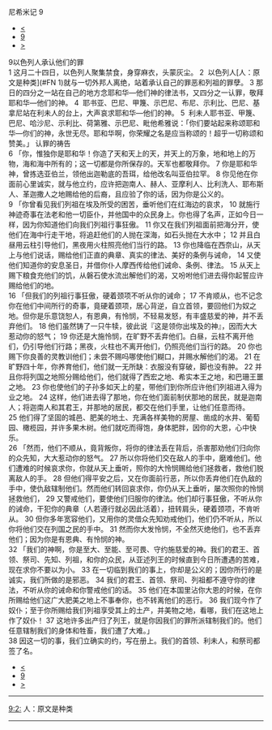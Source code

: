 ﻿





 尼希米记 9




* [<](bible/NEH08.md)
* [9](bible/NEH.md)
* [>](bible/NEH10.md)



 
9以色列人承认他们的罪  
1 这月二十四日，以色列人聚集禁食，身穿麻衣，头蒙灰尘。 
2  以色列人[人：原文是种类](#FN
1)就与一切外邦人离绝，站着承认自己的罪恶和列祖的罪孽。 
3 那日的四分之一站在自己的地方念耶和华—他们神的律法书，又四分之一认罪，敬拜耶和华—他们的神。 
4  耶书亚、巴尼、甲篾、示巴尼、布尼、示利比、巴尼、基拿尼站在利未人的台上，大声哀求耶和华—他们的神。 
5  利未人耶书亚、甲篾、巴尼、哈沙尼、示利比、荷第雅、示巴尼、毗他希雅说：「你们要站起来称颂耶和华—你们的神，永世无尽。耶和华啊，你荣耀之名是应当称颂的！超乎一切称颂和赞美。」 认罪的祷告  
6 「你，惟独你是耶和华！你造了天和天上的天，并天上的万象，地和地上的万物，海和海中所有的；这一切都是你所保存的。天军也都敬拜你。 
7 你是耶和华神，曾拣选亚伯兰，领他出迦勒底的吾珥，给他改名叫亚伯拉罕。 
8 你见他在你面前心里诚实，就与他立约，应许把迦南人、赫人、亚摩利人、比利洗人、耶布斯人、革迦撒人之地赐给他的后裔，且应验了你的话，因为你是公义的。  
9 「你曾看见我们列祖在埃及所受的困苦，垂听他们在红海边的哀求， 
10 就施行神迹奇事在法老和他一切臣仆，并他国中的众民身上。你也得了名声，正如今日一样，因为你知道他们向我们列祖行事狂傲。 
11 你又在我们列祖面前把海分开，使他们在海中行走干地，将追赶他们的人抛在深海，如石头抛在大水中； 
12 并且白昼用云柱引导他们，黑夜用火柱照亮他们当行的路。 
13 你也降临在西奈山，从天上与他们说话，赐给他们正直的典章、真实的律法、美好的条例与诫命， 
14 又使他们知道你的安息圣日，并借你仆人摩西传给他们诫命、条例、律法。 
15 从天上赐下粮食充他们的饥，从磐石使水流出解他们的渴，又吩咐他们进去得你起誓应许赐给他们的地。  
16 「但我们的列祖行事狂傲，硬着颈项不听从你的诫命； 
17 不肯顺从，也不记念你在他们中间所行的奇事，竟硬着颈项，居心背逆，自立首领，要回他们为奴之地。但你是乐意饶恕人，有恩典，有怜悯，不轻易发怒，有丰盛慈爱的神，并不丢弃他们。 
18 他们虽然铸了一只牛犊，彼此说『这是领你出埃及的神』，因而大大惹动你的怒气； 
19 你还是大施怜悯，在旷野不丢弃他们。白昼，云柱不离开他们，仍引导他们行路；黑夜，火柱也不离开他们，仍照亮他们当行的路。 
20 你也赐下你良善的灵教训他们；未尝不赐吗哪使他们糊口，并赐水解他们的渴。 
21 在旷野四十年，你养育他们，他们就一无所缺：衣服没有穿破，脚也没有肿。 
22 并且你将列国之地照分赐给他们，他们就得了西宏之地、希实本王之地，和巴珊王噩之地。 
23 你也使他们的子孙多如天上的星，带他们到你所应许他们列祖进入得为业之地。 
24 这样，他们进去得了那地，你在他们面前制伏那地的居民，就是迦南人；将迦南人和其君王，并那地的居民，都交在他们手里，让他们任意而待。 
25 他们得了坚固的城邑、肥美的地土、充满各样美物的房屋、凿成的水井、葡萄园、橄榄园，并许多果木树。他们就吃而得饱，身体肥胖，因你的大恩，心中快乐。  
26 「然而，他们不顺从，竟背叛你，将你的律法丢在背后，杀害那劝他们归向你的众先知，大大惹动你的怒气。 
27 所以你将他们交在敌人的手中，磨难他们。他们遭难的时候哀求你，你就从天上垂听，照你的大怜悯赐给他们拯救者，救他们脱离敌人的手。 
28 但他们得平安之后，又在你面前行恶，所以你丢弃他们在仇敌的手中，使仇敌辖制他们。然而他们转回哀求你，你仍从天上垂听，屡次照你的怜悯拯救他们， 
29 又警戒他们，要使他们归服你的律法。他们却行事狂傲，不听从你的诫命，干犯你的典章（人若遵行就必因此活着），扭转肩头，硬着颈项，不肯听从。 
30 但你多年宽容他们，又用你的灵借众先知劝戒他们，他们仍不听从，所以你将他们交在列国之民的手中。 
31 然而你大发怜悯，不全然灭绝他们，也不丢弃他们；因为你是有恩典、有怜悯的神。  
32 「我们的神啊，你是至大、至能、至可畏、守约施慈爱的神。我们的君王、首领、祭司、先知、列祖，和你的众民，从亚述列王的时候直到今日所遭遇的苦难，现在求你不要以为小。 
33 在一切临到我们的事上，你却是公义的；因你所行的是诚实，我们所做的是邪恶。 
34 我们的君王、首领、祭司、列祖都不遵守你的律法，不听从你的诫命和你警戒他们的话。 
35 他们在本国里沾你大恩的时候，在你所赐给他们这广大肥美之地上不事奉你，也不转离他们的恶行。 
36 我们现今作了奴仆；至于你所赐给我们列祖享受其上的土产，并美物之地，看哪，我们在这地上作了奴仆！ 
37 这地许多出产归了列王，就是你因我们的罪所派辖制我们的。他们任意辖制我们的身体和牲畜，我们遭了大难。」  
38 因这一切的事，我们立确实的约，写在册上。我们的首领、利未人，和祭司都签了名。 
* [<](bible/NEH08.md)
* [9](bible/NEH.md)
* [>](bible/NEH10.md)





---


[9:2:](#V2)
人：原文是种类




---









